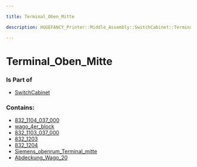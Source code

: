 ```yaml
---

title: Terminal_Oben_Mitte

description: HUGEFANCY_Printer::Middle_Assembly::SwitchCabinet::Terminal_Oben_Mitte

---
```

# Terminal_Oben_Mitte
<script>
    var geoarray = '{"Siemens_obenrum_Terminal_mitte": {}, "832_1103_037_000": {}, "832_1204": {}, "832_1203": {}, "832_1104_037_000": {"Block_02": {}}, "Abdeckung_Wago_20": {}, "wago_4er_block": {"wago_18_pcb": {}, "713_1430_037_000": {}}}';
</script>
<script>
    var basepath = '/assets/HUGEFANCY_Printer/Middle_Assembly/SwitchCabinet/Terminal_Oben_Mitte/';
</script>
<link rel="stylesheet" href="/css/container.css">

<div id="container"></div>

<!-- these are the required scripts for the three.js scene -->
<script src="/lib/three.min.js"></script>
<script src="/lib/OrbitControls.js"></script>
<script src="/lib/RectAreaLightUniformsLib.js"></script>
<!-- this is your app's lib file -->
<script src="/lib/triceratops_app.js"></script>
### Is Part of
- [SwitchCabinet](../SwitchCabinet)  

### Contains:
- [832_1104_037_000](./Terminal_Oben_Mitte/832_1104_037_000)  
- [wago_4er_block](./Terminal_Oben_Mitte/wago_4er_block)  
- [832_1103_037_000](./Terminal_Oben_Mitte/832_1103_037_000)  
- [832_1203](./Terminal_Oben_Mitte/832_1203)  
- [832_1204](./Terminal_Oben_Mitte/832_1204)  
- [Siemens_obenrum_Terminal_mitte](./Terminal_Oben_Mitte/Siemens_obenrum_Terminal_mitte)  
- [Abdeckung_Wago_20](./Terminal_Oben_Mitte/Abdeckung_Wago_20)

